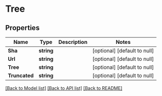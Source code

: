 # Tree

## Properties
Name | Type | Description | Notes
------------ | ------------- | ------------- | -------------
**Sha** | **string** |  | [optional] [default to null]
**Url** | **string** |  | [optional] [default to null]
**Tree** | **string** |  | [optional] [default to null]
**Truncated** | **string** |  | [optional] [default to null]

[[Back to Model list]](../README.md#documentation-for-models) [[Back to API list]](../README.md#documentation-for-api-endpoints) [[Back to README]](../README.md)


